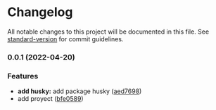 # Changelog

All notable changes to this project will be documented in this file. See [standard-version](https://github.com/conventional-changelog/standard-version) for commit guidelines.

### 0.0.1 (2022-04-20)


### Features

* **add husky:** add package husky ([aed7698](https://github.com/beyakus/cemexCaiman/commit/aed76984d128271544a780a0d4f1b2b3ec1e3e1d))
* add proyect ([bfe0589](https://github.com/beyakus/cemexCaiman/commit/bfe05893f7bf67dc4d5ec5cd574cdf6923803a64))

